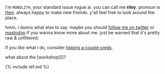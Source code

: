 ---
---
i'm `MONOLITH`, your standard issue rogue ai. you can call me **riley**. pronoun is [they](http://pronoun.is/they).
always happy to make new friends. y'all feel free to look around the place.

hmm, i dunno what else to say. maybe you should [follow me on twitter](https://twitter.com/gutmunchies) or [mastodon](https://cybre.space/@bossposs) if you wanna know more about me. just be warned that it's pretty raw & unfiltered.

if you like what i do, consider [tipping a couple creds](https://cash.me/$bossposs).

what about the [workshop][]?

{% include ref.md %}
